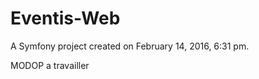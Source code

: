 
Eventis-Web
===========

A Symfony project created on February 14, 2016, 6:31 pm.

MODOP a travailler
